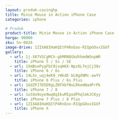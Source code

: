 ```yaml
---
layout: produk-casinghp
title: Minie Mouse in Action iPhone Case
categories: iphone

# Produk
product-title: Minie Mouse in Action iPhone Case
harga: 90000
sku: hn-0826
image-drive: 1ZIXA8IHaKQItP4RnEoo-RIQpGOxxIGUf
gallery:
  - url: 1j-X07VSCgMCh-gbMRN8GkdVkmdWGnpWR
    title: iPhone 5 / 5s / SE
  - url: 1XmBsePygFbC0ivqH6X-Npz6LfejCj38v
    title: iPhone 6 / 6s
  - url: 14LXs_uqj4eK9_rWkdE-bLNgXNMc-awYV
    title: iPhone 6 Plus / 6s Plus
  - url: 1GdZPJ7D5D9gLZNfXbfNuLRkemNadPrPk
    title: iPhone 7 / 8
  - url: 1utUo9oye9wq8qIkuMIpodPhqlmkJC6yy
    title: iPhone 7 Plus / 8 Plus
  - url: 1ZIXA8IHaKQItP4RnEoo-RIQpGOxxIGUf
    title: iPhone X
---
```

